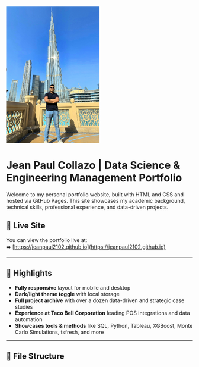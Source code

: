 <img src="https://github.com/jeanpaul2102/jeanpaul2102.github.io/raw/main/DB.jpg" alt="Jean Paul Collazo" width="50%">

# Jean Paul Collazo | Data Science & Engineering Management Portfolio

Welcome to my personal portfolio website, built with HTML and CSS and hosted via GitHub Pages. This site showcases my academic background, technical skills, professional experience, and data-driven projects.

## 🔗 Live Site

You can view the portfolio live at:  
➡️ [https://jeanpaul2102.github.io](https://jeanpaul2102.github.io)

---

## 📌 Highlights

- **Fully responsive** layout for mobile and desktop
- **Dark/light theme toggle** with local storage
- **Full project archive** with over a dozen data-driven and strategic case studies
- **Experience at Taco Bell Corporation** leading POS integrations and data automation
- **Showcases tools & methods** like SQL, Python, Tableau, XGBoost, Monte Carlo Simulations, tsfresh, and more

---

## 📂 File Structure


